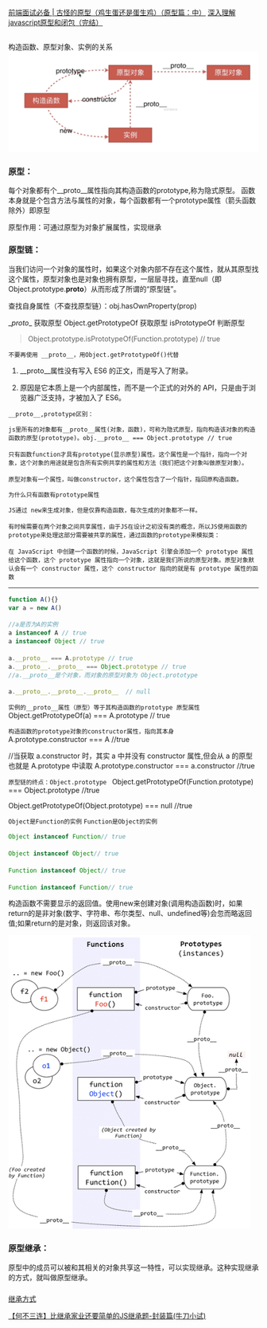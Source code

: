 [前端面试必备 | 古怪的原型（鸡生蛋还是蛋生鸡）（原型篇：中）](https://juejin.im/post/5dff3e186fb9a016091dfa6a)
[深入理解javascript原型和闭包（完结）](https://www.cnblogs.com/wangfupeng1988/p/3977924.html)
## 
构造函数、原型对象、实例的关系
![prototype](/img/prototype0.png)

### 原型：
每个对象都有个__proto__属性指向其构造函数的prototype,称为隐式原型。
函数本身就是个包含方法与属性的对象，每个函数都有一个prototype属性（箭头函数除外）即原型

原型作用：可通过原型为对象扩展属性，实现继承

### 原型链：
当我们访问一个对象的属性时，如果这个对象内部不存在这个属性，就从其原型找这个属性，原型对象也是对象也拥有原型，一层层寻找，直至null（即Object.prototype.__proto__）从而形成了所谓的“原型链”。

查找自身属性（不查找原型链）：obj.hasOwnProperty(prop)


\__proto__ 获取原型
Object.getPrototypeOf 获取原型
isPrototypeOf 判断原型 
>Object.prototype.isPrototypeOf(Function.prototype) // true


`不要再使用 __proto__，用Object.getPrototypeOf()代替`
1. __proto__属性没有写入 ES6 的正文，而是写入了附录。

2. 原因是它本质上是一个内部属性，而不是一个正式的对外的 API，只是由于浏览器广泛支持，才被加入了 ES6。



`__proto__,prototype区别：`
>
    js里所有的对象都有__proto__属性(对象，函数)，可称为隐式原型，指向构造该对象的构造函数的原型(prototype)。obj.__proto__ === Object.prototype // true 

    只有函数function才具有prototype(显示原型)属性。这个属性是一个指针，指向一个对象，这个对象的用途就是包含所有实例共享的属性和方法（我们把这个对象叫做原型对象）。

    原型对象有一个属性，叫做constructor，这个属性包含了一个指针，指回原构造函数。


`为什么只有函数有prototype属性`
>
    JS通过 new来生成对象，但是仅靠构造函数，每次生成的对象都不一样。

    有时候需要在两个对象之间共享属性，由于JS在设计之初没有类的概念，所以JS使用函数的prototype来处理这部分需要被共享的属性，通过函数的prototype来模拟类：

    在 JavaScript 中创建一个函数的时候，JavaScript 引擎会添加一个 prototype 属性给这个函数，这个 prototype 属性指向一个对象，这就是我们所说的原型对象。原型对象默认会有一个 constructor 属性，这个 constructor 指向的就是有 prototype 属性的函数

---

```js
function A(){}
var a = new A()

//a是否为A的实例  
a instanceof A // true
a instanceof Object // true

a.__proto__ === A.prototype // true
a.__proto__.__proto__ === Object.prototype // true
//a.__proto__是个对象，而对象的原型对象为 Object.prototype

a.__proto__.__proto__.__proto__  // null
```

`实例的__proto__属性（原型）等于其构造函数的prototype 原型属性`  
Object.getPrototypeOf(a) === A.prototype // true  

`构造函数的prototype对象的constructor属性，指向其本身`  
A.prototype.constructor === A   //true

//当获取 a.constructor 时，其实 a 中并没有 constructor 属性,但会从 a 的原型也就是 A.prototype 中读取
A.prototype.constructor === a.constructor //true

`原型链的终点：Object.prototype `
Object.getPrototypeOf(Function.prototype) === Object.prototype  //true

Object.getPrototypeOf(Object.prototype) === null //true


`Object是Function的实例`
`Function是Object的实例`
```js
Object instanceof Function// true

Object instanceof Object// true

Function instanceof Object// true

Function instanceof Function// true
```

构造函数不需要显示的返回值。使用new来创建对象(调用构造函数)时，如果return的是非对象(数字、字符串、布尔类型、null、undefined等)会忽而略返回值;如果return的是对象，则返回该对象。


![prototype](/img/prototype.png)

### 原型继承：
原型中的成员可以被和其相关的对象共享这一特性，可以实现继承。这种实现继承的方式，就叫做原型继承。

### 
[继承方式](/details/JS/继承/README.md)


[【何不三连】比继承家业还要简单的JS继承题-封装篇(牛刀小试)](https://juejin.im/post/5e707417e51d45272054d5d3)